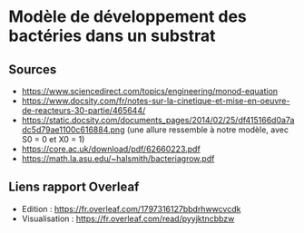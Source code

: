 # Modèle de développement des bactéries dans un substrat

## Sources
- https://www.sciencedirect.com/topics/engineering/monod-equation 
- https://www.docsity.com/fr/notes-sur-la-cinetique-et-mise-en-oeuvre-de-reacteurs-30-partie/465644/
- https://static.docsity.com/documents_pages/2014/02/25/df415166d0a7adc5d79ae1100c616884.png (une allure ressemble à notre modèle, avec S0 = 0 et X0 = 1)
- https://core.ac.uk/download/pdf/62660223.pdf
- https://math.la.asu.edu/~halsmith/bacteriagrow.pdf

## Liens rapport Overleaf
- Edition : https://fr.overleaf.com/1797316127bbdrhwwcvcdk
- Visualisation : https://fr.overleaf.com/read/pyyjktncbbzw
